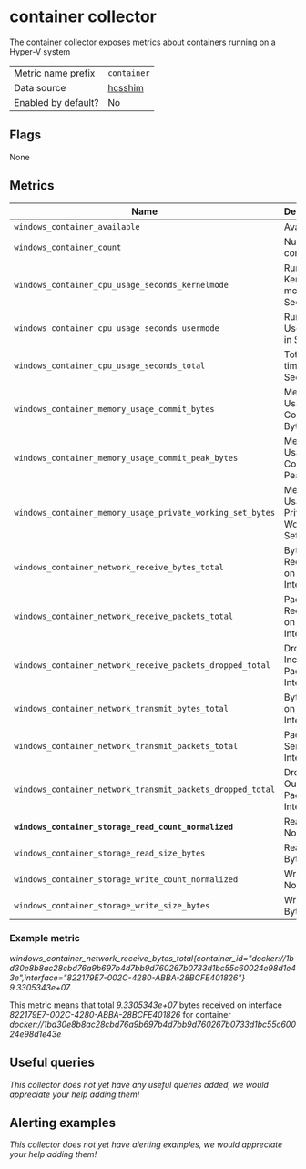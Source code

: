 # container collector

The container collector exposes metrics about containers running on a Hyper-V system

|||
-|-
Metric name prefix  | `container`
Data source         | [hcsshim](https://github.com/Microsoft/hcsshim)
Enabled by default? | No

## Flags

None

## Metrics

Name | Description | Type | Labels
-----|-------------|------|-------
`windows_container_available` | Available | counter | `container_id`
`windows_container_count` | Number of containers | gauge | `container_id`
`windows_container_cpu_usage_seconds_kernelmode` | Run time in Kernel mode in Seconds | counter | `container_id`
`windows_container_cpu_usage_seconds_usermode` | Run Time in User mode in Seconds | counter | `container_id`
`windows_container_cpu_usage_seconds_total` | Total Run time in Seconds | counter | `container_id`
`windows_container_memory_usage_commit_bytes` | Memory Usage Commit Bytes | gauge | `container_id`
`windows_container_memory_usage_commit_peak_bytes` | Memory Usage Commit Peak Bytes | gauge | `container_id`
`windows_container_memory_usage_private_working_set_bytes` | Memory Usage Private Working Set Bytes | gauge | `container_id`
`windows_container_network_receive_bytes_total` | Bytes Received on Interface | counter | `container_id`, `interface`
`windows_container_network_receive_packets_total` | Packets Received on Interface | counter | `container_id`, `interface`
`windows_container_network_receive_packets_dropped_total` | Dropped Incoming Packets on Interface | counter | `container_id`, `interface`
`windows_container_network_transmit_bytes_total` | Bytes Sent on Interface | counter | `container_id`, `interface`
`windows_container_network_transmit_packets_total` | Packets Sent on Interface | counter | `container_id`, `interface`
`windows_container_network_transmit_packets_dropped_total` | Dropped Outgoing Packets on Interface | counter | `container_id`, `interface`
**`windows_container_storage_read_count_normalized`** | Read Count Normalized | counter | `container_id`
`windows_container_storage_read_size_bytes` | Read Size Bytes | counter | `container_id`
`windows_container_storage_write_count_normalized` | Write Count Normalized | counter | `container_id`
`windows_container_storage_write_size_bytes` | Write Size Bytes | counter | `container_id`

### Example metric
_windows_container_network_receive_bytes_total{container_id="docker://1bd30e8b8ac28cbd76a9b697b4d7bb9d760267b0733d1bc55c60024e98d1e43e",interface="822179E7-002C-4280-ABBA-28BCFE401826"} 9.3305343e+07_

This metric means that total _9.3305343e+07_ bytes received on interface _822179E7-002C-4280-ABBA-28BCFE401826_ for container _docker://1bd30e8b8ac28cbd76a9b697b4d7bb9d760267b0733d1bc55c60024e98d1e43e_

## Useful queries
_This collector does not yet have any useful queries added, we would appreciate your help adding them!_

## Alerting examples
_This collector does not yet have alerting examples, we would appreciate your help adding them!_
